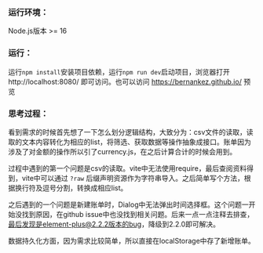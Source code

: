 ### 运行环境：
Node.js版本 >= 16

### 运行：
运行`npm install`安装项目依赖，运行`npm run dev`启动项目，浏览器打开 http://localhost:8080/ 即可访问。也可以访问 https://bernankez.github.io/ 预览

### 思考过程：
看到需求的时候首先想了一下怎么划分逻辑结构，大致分为：csv文件的读取，读取的文本内容转化为相应的list，将筛选、获取数据等操作抽象成接口。账单因为涉及了对金额的操作所以引了currency.js，在之后计算合计的时候会用到。

过程中遇到的第一个问题是csv的读取。vite中无法使用require，最后查阅资料得到，vite中可以通过 `?raw` 后缀声明资源作为字符串导入。之后简单写个方法，根据换行符及逗号分割，转换成相应list。

之后遇到的一个问题是新建账单时，Dialog中无法弹出时间选择框。这个问题一开始没找到原因，在github issue中也没找到相关问题。后来一点一点注释去排查，最后发现是element-plus@2.2.2版本的bug，降级到2.2.0即可解决。

数据持久化方面，因为需求比较简单，所以直接在localStorage中存了新增账单。